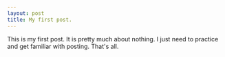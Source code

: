 ```yaml
---
layout: post
title: My first post.
---
```


This is my first post. It is pretty much about nothing. I just need to practice and get familiar with posting. That's all.

